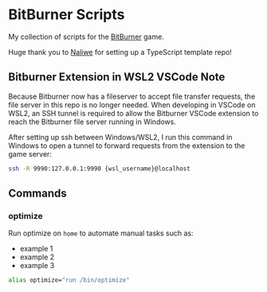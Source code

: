 # BitBurner Scripts

My collection of scripts for the [BitBurner](https://store.steampowered.com/app/1812820/Bitburner/) game.

Huge thank you to [Naliwe](https://github.com/Naliwe/bitBurnerTsProject) for setting up a TypeScript template repo!

## Bitburner Extension in WSL2 VSCode Note

Because Bitburner now has a fileserver to accept file transfer requests, the file server in this repo is no longer needed. When developing in VSCode on WSL2, an SSH tunnel is required to allow the Bitburner VSCode extension to reach the Bitburner file server running in Windows.

After setting up ssh between Windows/WSL2, I run this command in Windows to open a tunnel to forward requests from the extension to the game server:

```sh
ssh -R 9990:127.0.0.1:9990 {wsl_username}@localhost
```

## Commands

### optimize

Run optimize on `home` to automate manual tasks such as:

- example 1
- example 2
- example 3

```sh
alias optimize="run /bin/optimize"
```
